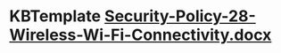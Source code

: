 # KBTemplate [Security-Policy-28-Wireless-Wi-Fi-Connectivity.docx](https://github.com/gasaris/KBTemplate/files/6982469/Security-Policy-28-Wireless-Wi-Fi-Connectivity.docx)
